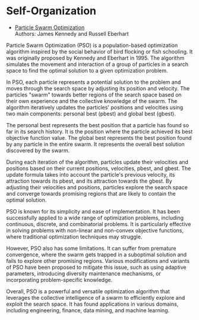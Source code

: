 Self-Organization
====

- [Particle Swarm Optimization](https://ieeexplore.ieee.org/document/488968)  
     Authors: James Kennedy and Russell Eberhart

Particle Swarm Optimization (PSO) is a population-based optimization algorithm inspired by the social behavior of bird flocking or fish schooling. It was originally proposed by Kennedy and Eberhart in 1995. The algorithm simulates the movement and interaction of a group of particles in a search space to find the optimal solution to a given optimization problem.

In PSO, each particle represents a potential solution to the problem and moves through the search space by adjusting its position and velocity. The particles "swarm" towards better regions of the search space based on their own experience and the collective knowledge of the swarm. The algorithm iteratively updates the particles' positions and velocities using two main components: personal best (pbest) and global best (gbest).

The personal best represents the best position that a particle has found so far in its search history. It is the position where the particle achieved its best objective function value. The global best represents the best position found by any particle in the entire swarm. It represents the overall best solution discovered by the swarm.

During each iteration of the algorithm, particles update their velocities and positions based on their current positions, velocities, pbest, and gbest. The update formula takes into account the particle's previous velocity, its attraction towards its pbest, and its attraction towards the gbest. By adjusting their velocities and positions, particles explore the search space and converge towards promising regions that are likely to contain the optimal solution.

PSO is known for its simplicity and ease of implementation. It has been successfully applied to a wide range of optimization problems, including continuous, discrete, and combinatorial problems. It is particularly effective in solving problems with non-linear and non-convex objective functions, where traditional optimization techniques may struggle.

However, PSO also has some limitations. It can suffer from premature convergence, where the swarm gets trapped in a suboptimal solution and fails to explore other promising regions. Various modifications and variants of PSO have been proposed to mitigate this issue, such as using adaptive parameters, introducing diversity maintenance mechanisms, or incorporating problem-specific knowledge.

Overall, PSO is a powerful and versatile optimization algorithm that leverages the collective intelligence of a swarm to efficiently explore and exploit the search space. It has found applications in various domains, including engineering, finance, data mining, and machine learning.